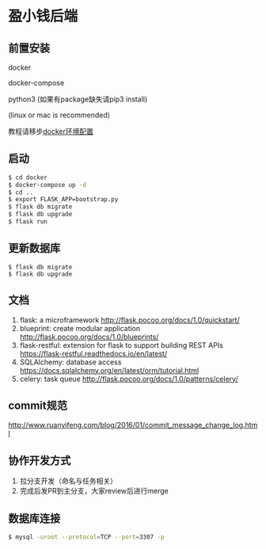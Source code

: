 # 盈小钱后端

## 前置安装 

docker

docker-compose

python3 (如果有package缺失请pip3 install)

(linux or mac is recommended)

教程请移步[docker环境配置](backend/docs/docker.md)

## 启动
```bash
$ cd docker
$ docker-compose up -d
$ cd ..
$ export FLASK_APP=bootstrap.py
$ flask db migrate
$ flask db upgrade
$ flask run
```

## 更新数据库
```
$ flask db migrate
$ flask db upgrade
```

## 文档

1. flask: a microframework http://flask.pocoo.org/docs/1.0/quickstart/
2. blueprint: create modular application http://flask.pocoo.org/docs/1.0/blueprints/
3. flask-restful: extension for flask to support building REST APIs https://flask-restful.readthedocs.io/en/latest/
4. SQLAlchemy: database access https://docs.sqlalchemy.org/en/latest/orm/tutorial.html
5. celery: task queue http://flask.pocoo.org/docs/1.0/patterns/celery/

## commit规范

http://www.ruanyifeng.com/blog/2016/01/commit_message_change_log.html

## 协作开发方式

1. 拉分支开发（命名与任务相关）
2. 完成后发PR到主分支，大家review后进行merge

## 数据库连接
```bash
$ mysql -uroot --protocol=TCP --port=3307 -p
```